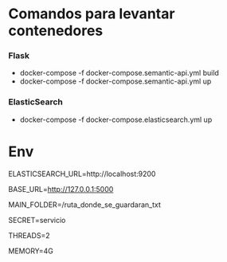 # Comandos para levantar contenedores

### Flask
- docker-compose -f docker-compose.semantic-api.yml build
- docker-compose -f docker-compose.semantic-api.yml up

### ElasticSearch
- docker-compose -f docker-compose.elasticsearch.yml up

# Env
ELASTICSEARCH_URL=http://localhost:9200

BASE_URL=http://127.0.0.1:5000

MAIN_FOLDER=/ruta_donde_se_guardaran_txt

SECRET=servicio

THREADS=2

MEMORY=4G
